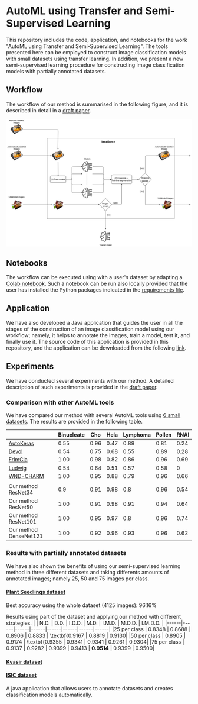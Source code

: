 # AutoML using Transfer and Semi-Supervised Learning

This repository includes the code, application, and notebooks for the work "AutoML using Transfer and Semi-Supervised Learning". 
The tools presented here can be employed to construct image classification models with small datasets using transfer learning.
In addition, we present a new semi-supervised learning procedure for constructing image classification models with partially 
annotated datasets. 

## Workflow

The workflow of our method is summarised in the following figure, and it is described in detail in a [draft paper](assets/draft.pdf).

![workflow](assets/workflow.jpg)

## Notebooks

The workflow can be executed using with a user's dataset by adapting a [Colab notebook](). Such a notebook can be run also locally 
provided that the user has installed the Python packages indicated in the [requirements file](assets/requirementsFastAI.txt).

## Application

We have also developed a Java application that guides the user in all the stages of the construction of an image classification model using our workflow; 
namely, it helps to annotate the images, train a model, test it, and finally use it. The source code of this application is provided
in this repository, and the application can be downloaded from the following [link]().

## Experiments

We have conducted several experiments with our method. A detailed description of such experiments is provided in the [draft paper](assets/draft.pdf).

### Comparison with other AutoML tools

We have compared our method with several AutoML tools using [6 small datasets](https://ome.grc.nia.nih.gov/iicbu2008/). The results are provided in the following table.

|| Binucleate |Cho | Hela | Lymphoma | Pollen| RNAI |
|-----------|-----------|-----------|-----------|-----------|-----------|-----------|
 [AutoKeras](https://autokeras.com/) | 0.55 | 0.96 | 0.47 | 0.89 | 0.81 | 0.24|
 [Devol](https://github.com/joeddav/devol) | 0.54 | 0.75 | 0.68 | 0.55 | 0.89 | 0.28|
 [FrImCla](https://github.com/ManuGar/FrImCla) | 1.00 | 0.98 | 0.82 | 0.86 | 0.96 | 0.69|
 [Ludwig](https://uber.github.io/ludwig/) | 0.54 | 0.64 | 0.51 | 0.57 | 0.58 | 0|
 [WND-CHARM](https://github.com/wnd-charm/wnd-charm) | 1.00 | 0.95 | 0.88 | 0.79 | 0.96 | 0.66|
||||||||
Our method ResNet34 | 0.9 | 0.91 | 0.98 | 0.8 | 0.96 | 0.54|
Our method ResNet50 | 1.00 | 0.91 | 0.98 | 0.91 | 0.94 | 0.64|
Our method ResNet101 | 1.00 | 0.95 | 0.97 | 0.8 | 0.96 | 0.74|
Our method DenseNet121 | 1.00 | 0.92 | 0.96 | 0.93 | 0.96 | 0.62|


### Results with partially annotated datasets

We have also shown the benefits of using our semi-supervised learning method in three different datasets and taking differents amounts of annotated images; namely 25, 50 and 75 images per class. 

#### [Plant Seedlings dataset](https://arxiv.org/abs/1711.05458)

Best accuracy using the whole dataset (4125 images): 96.16%

Results using part of the dataset and applying our method with different strategies. 
  | | N.D. | D.D. | I.D.D. | M.D. | I.M.D. | M.D.D. | I.M.D.D. |
|------|------|------|------|------|------|------|------|
  |25 per class | 0.8348 | 0.8688 | 0.8906 | 0.8833 | \textbf{0.9167 | 0.8819 | 0.9130|
  |50 per class | 0.8905 | 0.9174 | \textbf{0.9355 | 0.9341 | 0.9341 | 0.9261 | 0.9304|
  |75 per class | 0.9137 | 0.9282 | 0.9399 | 0.9413 | **0.9514** | 0.9399 | 0.9500|


#### [Kvasir dataset](http://doi.acm.org/10.1145/3083187.3083212)

#### [ISIC dataset](https://arxiv.org/abs/1902.03368)


A java application that allows users to annotate datasets and creates classification models automatically.
